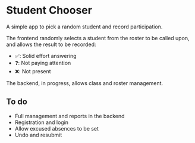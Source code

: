 # Student Chooser

A simple app to pick a random student and record participation.

The frontend randomly selects a student from the roster to be called upon, and allows the result to be recorded:

* ✅: Solid effort answering
* ❓: Not paying attention
* ❌: Not present

The backend, in progress, allows class and roster management.

## To do

* Full management and reports in the backend
* Registration and login
* Allow excused absences to be set
* Undo and resubmit